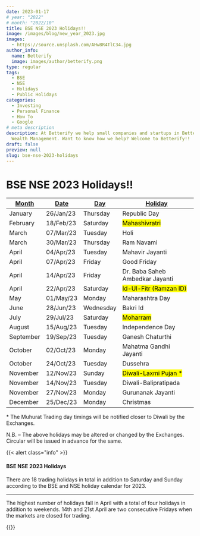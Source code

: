 ```yaml
---
date: 2023-01-17
# year: "2022"
# month: "2022/10"
title: BSE NSE 2023 Holidays!!
image: /images/blog/new_year_2023.jpg
images:
  - https://source.unsplash.com/AHw8R4TlC34.jpg
author_info:
  name: Betterify
  image: images/author/betterify.png
type: regular
tags:
  - BSE
  - NSE
  - Holidays
  - Public Holidays
categories:
  - Investing
  - Personal Finance
  - How To
  - Google
# meta description
description: At Betterify we help small companies and startups in Better Financial and
  Wealth Management. Want to know how we help? Welcome to Betterify!!
draft: false
preview: null
slug: bse-nse-2023-holidays
---
```


# <span class="highlight">BSE NSE 2023 Holidays!!</span>

<u>**Month**</u> | <u>**Date**</u> |  <u>**Day**</u> |  <u>**Holiday**</u>
--- | --- | --- | ---
January | 26/Jan/23 | Thursday | Republic Day
February | 18/Feb/23 | Saturday | <mark>Mahashivratri</mark>
March | 07/Mar/23 | Tuesday | Holi
March | 30/Mar/23 | Thursday | Ram Navami
April | 04/Apr/23 | Tuesday | Mahavir Jayanti
April | 07/Apr/23 | Friday | Good Friday
April | 14/Apr/23 | Friday | Dr. Baba Saheb Ambedkar Jayanti
April | 22/Apr/23 | Saturday | <mark>Id-Ul-Fitr (Ramzan ID)</mark>
May | 01/May/23 | Monday | Maharashtra Day
June | 28/Jun/23 | Wednesday | Bakri Id
July | 29/Jul/23 | Saturday | <mark>Moharram</mark>
August | 15/Aug/23 | Tuesday | Independence Day
September | 19/Sep/23 | Tuesday | Ganesh Chaturthi
October | 02/Oct/23 | Monday | Mahatma Gandhi Jayanti
October | 24/Oct/23 | Tuesday | Dussehra
November | 12/Nov/23 | Sunday | <mark>Diwali-Laxmi Pujan *</mark>
November | 14/Nov/23 | Tuesday | Diwali-Balipratipada
November | 27/Nov/23 | Monday | Gurunanak Jayanti
December | 25/Dec/23 | Monday | Christmas

<p class="yellow">* The Muhurat Trading day timings will be notified closer to Diwali by the Exchanges.</p>

<p class="blue">N.B. – The above holidays may be altered or changed by the Exchanges. Circular will be issued in advance for the same.</p>

{{< alert class="info" >}}
<h4 class="alert-heading highlight">BSE NSE 2023 Holidays</h4>
  <p>There are 18 trading holidays in total in addition to Saturday and Sunday according to the BSE and NSE holiday calendar for 2023.</p>
  <hr>
  <p class="mb-0">The highest number of holidays fall in April with a total of four holidays in addition to weekends. 14th and 21st April are two consecutive Fridays when the markets are closed for trading.</p>
{{</ alert >}}